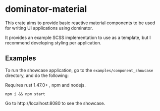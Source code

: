 # dominator-material

This crate aims to provide  basic reactive material components to be used for writing UI applications using dominator.

It provides an example SCSS implementation to use as a template, but I recommend developing styling per application.


## Examples

To run the showcase application, go to the `examples/component_showcase` directory, and do the following:

Requires rust 1.47.0+ , npm and nodejs.

```
npm i && npm start
``` 

Go to http://localhost:8080 to see the showcase.
